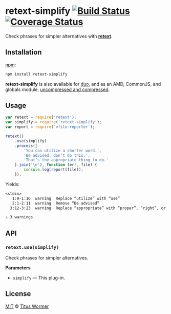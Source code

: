 # retext-simplify [![Build Status][travis-badge]][travis] [![Coverage Status][codecov-badge]][codecov]

Check phrases for simpler alternatives with [**retext**][retext].

## Installation

[npm][npm-install]:

```bash
npm install retext-simplify
```

**retext-simplify** is also available for [duo][duo-install], and as an
AMD, CommonJS, and globals module, [uncompressed and compressed][releases].

## Usage

```js
var retext = require('retext');
var simplify = require('retext-simplify');
var report = require('vfile-reporter');

retext()
    .use(simplify)
    .process([
        'You can utilize a shorter word.',
        'Be advised, don’t do this.',
        'That’s the appropriate thing to do.'
    ].join('\n'), function (err, file) {
        console.log(report(file));
    });
```

Yields:

```txt
<stdin>
   1:9-1:16  warning  Replace “utilize” with “use”                                utilize
   2:1-2:11  warning  Remove “Be advised”                                         be advised
  3:12-3:23  warning  Replace “appropriate” with “proper”, “right”, or remove it  appropriate

⚠ 3 warnings
```

## API

### `retext.use(simplify)`

Check phrases for simpler alternatives.

**Parameters**

*   `simplify` — This plug-in.

## License

[MIT][license] © [Titus Wormer][author]

<!-- Definitions -->

[travis-badge]: https://img.shields.io/travis/wooorm/retext-simplify.svg

[travis]: https://travis-ci.org/wooorm/retext-simplify

[codecov-badge]: https://img.shields.io/codecov/c/github/wooorm/retext-simplify.svg

[codecov]: https://codecov.io/github/wooorm/retext-simplify

[npm-install]: https://docs.npmjs.com/cli/install

[duo-install]: http://duojs.org/#getting-started

[releases]: https://github.com/wooorm/retext-simplify/releases

[license]: LICENSE

[author]: http://wooorm.com

[retext]: https://github.com/wooorm/retext
